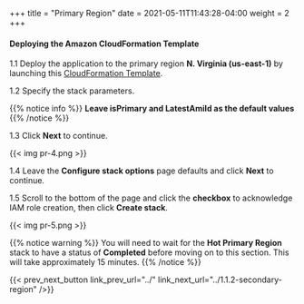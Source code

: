 +++
title = "Primary Region"
date =  2021-05-11T11:43:28-04:00
weight = 2
+++

#### Deploying the Amazon CloudFormation Template

1.1 Deploy the application to the primary region **N. Virginia (us-east-1)** by launching this [CloudFormation Template](https://console.aws.amazon.com/cloudformation/home?region=us-east-1#/stacks/create/template?stackName=hot-primary&templateURL=https://ee-assets-prod-us-east-1.s3.amazonaws.com/modules/7ebe40ac15b94a1e815828a877bde9b3/v10/HotStandby.yaml).

1.2  Specify the stack parameters.

{{% notice info %}}
**Leave isPrimary and LatestAmiId as the default values**
{{% /notice %}}

1.3 Click **Next** to continue.

{{< img pr-4.png >}}

1.4 Leave the **Configure stack options** page defaults and click **Next** to continue.

1.5 Scroll to the bottom of the page and click the **checkbox** to acknowledge IAM role creation, then click **Create stack**.

{{< img pr-5.png >}}

{{% notice warning %}}
You will need to wait for the **Hot Primary Region** stack to have a status of **Completed** before moving on to this section. This will take approximately 15 minutes.
{{% /notice %}}

{{< prev_next_button link_prev_url="../" link_next_url="../1.1.2-secondary-region" />}}